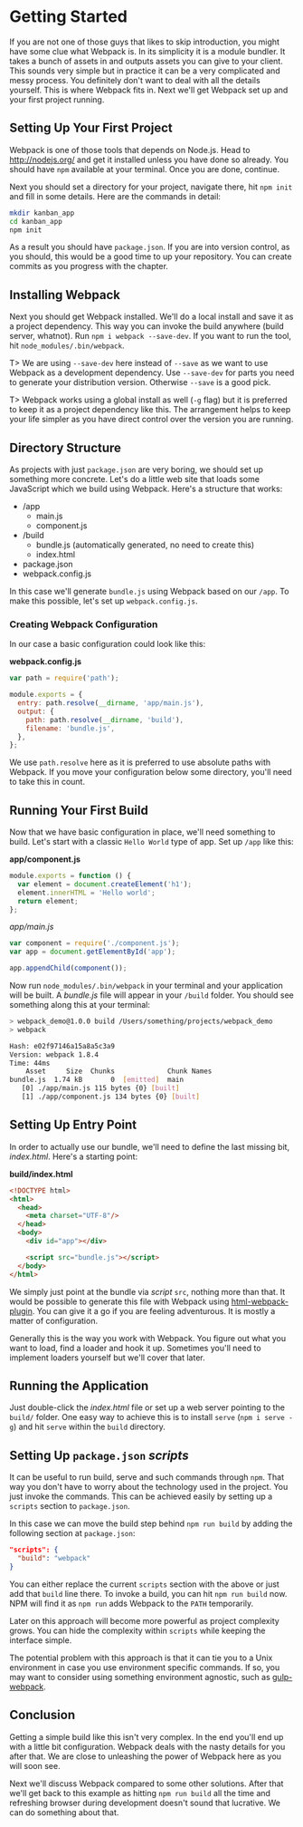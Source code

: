 # Getting Started

If you are not one of those guys that likes to skip introduction, you might have some clue what Webpack is. In its simplicity it is a module bundler. It takes a bunch of assets in and outputs assets you can give to your client. This sounds very simple but in practice it can be a very complicated and messy process. You definitely don't want to deal with all the details yourself. This is where Webpack fits in. Next we'll get Webpack set up and your first project running.

## Setting Up Your First Project

Webpack is one of those tools that depends on Node.js. Head to http://nodejs.org/ and get it installed unless you have done so already. You should have `npm` available at your terminal. Once you are done, continue.

Next you should set a directory for your project, navigate there, hit `npm init` and fill in some details. Here are the commands in detail:

```bash
mkdir kanban_app
cd kanban_app
npm init
```

As a result you should have `package.json`. If you are into version control, as you should, this would be a good time to up your repository. You can create commits as you progress with the chapter.

## Installing Webpack

Next you should get Webpack installed. We'll do a local install and save it as a project dependency. This way you can invoke the build anywhere (build server, whatnot). Run `npm i webpack --save-dev`. If you want to run the tool, hit `node_modules/.bin/webpack`.

T> We are using `--save-dev` here instead of `--save` as we want to use Webpack as a development dependency. Use `--save-dev` for parts you need to generate your distribution version. Otherwise `--save` is a good pick.

T> Webpack works using a global install as well (`-g` flag) but it is preferred to keep it as a project dependency like this. The arrangement helps to keep your life simpler as you have direct control over the version you are running.

## Directory Structure

As projects with just `package.json` are very boring, we should set up something more concrete. Let's do a little web site that loads some JavaScript which we build using Webpack. Here's a structure that works:

- /app
  - main.js
  - component.js
- /build
  - bundle.js (automatically generated, no need to create this)
  - index.html
- package.json
- webpack.config.js

In this case we'll generate `bundle.js` using Webpack based on our `/app`. To make this possible, let's set up `webpack.config.js`.

### Creating Webpack Configuration

In our case a basic configuration could look like this:

**webpack.config.js**

```javascript
var path = require('path');

module.exports = {
  entry: path.resolve(__dirname, 'app/main.js'),
  output: {
    path: path.resolve(__dirname, 'build'),
    filename: 'bundle.js',
  },
};
```

We use `path.resolve` here as it is preferred to use absolute paths with Webpack. If you move your configuration below some directory, you'll need to take this in count.

## Running Your First Build

Now that we have basic configuration in place, we'll need something to build. Let's start with a classic `Hello World` type of app. Set up `/app` like this:

**app/component.js**

```javascript
module.exports = function () {
  var element = document.createElement('h1');
  element.innerHTML = 'Hello world';
  return element;
};
```

*app/main.js*

```javascript
var component = require('./component.js');
var app = document.getElementById('app');

app.appendChild(component());
```

Now run `node_modules/.bin/webpack` in your terminal and your application will be built. A *bundle.js* file will appear in your `/build` folder. You should see something along this at your terminal:

```bash
> webpack_demo@1.0.0 build /Users/something/projects/webpack_demo
> webpack

Hash: e02f97146a15a8a5c3a9
Version: webpack 1.8.4
Time: 44ms
    Asset     Size  Chunks             Chunk Names
bundle.js  1.74 kB       0  [emitted]  main
   [0] ./app/main.js 115 bytes {0} [built]
   [1] ./app/component.js 134 bytes {0} [built]
```

## Setting Up Entry Point

In order to actually use our bundle, we'll need to define the last missing bit, *index.html*. Here's a starting point:

**build/index.html**

```html
<!DOCTYPE html>
<html>
  <head>
    <meta charset="UTF-8"/>
  </head>
  <body>
    <div id="app"></div>

    <script src="bundle.js"></script>
  </body>
</html>
```

We simply just point at the bundle via *script* `src`, nothing more than that. It would be possible to generate this file with Webpack using [html-webpack-plugin](https://www.npmjs.com/package/html-webpack-plugin). You can give it a go if you are feeling adventurous. It is mostly a matter of configuration.

Generally this is the way you work with Webpack. You figure out what you want to load, find a loader and hook it up. Sometimes you'll need to implement loaders yourself but we'll cover that later.

## Running the Application

Just double-click the *index.html* file or set up a web server pointing to the `build/` folder. One easy way to achieve this is to install `serve` (`npm i serve -g`) and hit `serve` within the `build` directory.

## Setting Up `package.json` *scripts*

It can be useful to run build, serve and such commands through `npm`. That way you don't have to worry about the technology used in the project. You just invoke the commands. This can be achieved easily by setting up a `scripts` section to `package.json`.

In this case we can move the build step behind `npm run build` by adding the following section at `package.json`:

```json
"scripts": {
  "build": "webpack"
}
```

You can either replace the current `scripts` section with the above or just add that `build` line there. To invoke a build, you can hit `npm run build` now. NPM will find it as `npm run` adds Webpack to the `PATH` temporarily.

Later on this approach will become more powerful as project complexity grows. You can hide the complexity within `scripts` while keeping the interface simple.

The potential problem with this approach is that it can tie you to a Unix environment in case you use environment specific commands. If so, you may want to consider using something environment agnostic, such as [gulp-webpack](https://www.npmjs.com/package/gulp-webpack).

## Conclusion

Getting a simple build like this isn't very complex. In the end you'll end up with a little bit configuration. Webpack deals with the nasty details for you after that. We are close to unleashing the power of Webpack here as you will soon see.

Next we'll discuss Webpack compared to some other solutions. After that we'll get back to this example as hitting `npm run build` all the time and refreshing browser during development doesn't sound that lucrative. We can do something about that.
